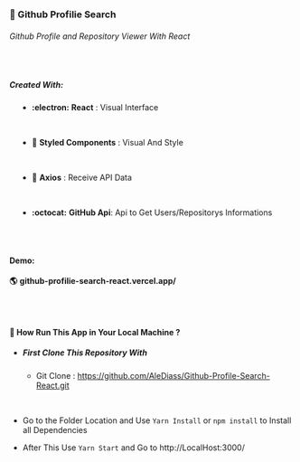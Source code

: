 ### :mag_right: Github Profilie Search

###### Github Profile and Repository Viewer With React

<br>

##### Created With:

  <section style='margin-left:1rem' markdown='1'>

- **:electron:** **React** : Visual Interface

<br>

- **:nail_care:** **Styled Components** : Visual And Style

<br>

- **:electric_plug:** **Axios** : Receive API Data

  <br>

- **:octocat:** **GitHub Api**: Api to Get Users/Repositorys
  Informations

  </section>

<br>
<br>

#### Demo: 

**:earth_americas:** **github-profilie-search-react.vercel.app/**

<br>
<br>

#### :wrench: How Run This App in Your Local Machine ?

- ##### First Clone This Repository With

  - Git Clone : https://github.com/AleDiass/Github-Profile-Search-React.git

    <br>

- Go to the Folder Location and Use `Yarn Install` or `npm install` to Install all Dependencies
- After This Use `Yarn Start` and Go to http://LocalHost:3000/
